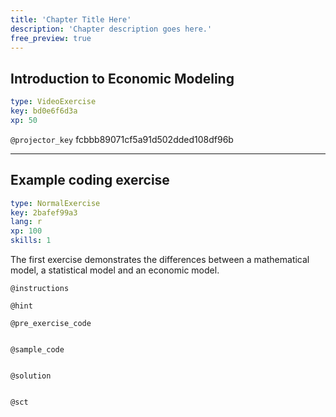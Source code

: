 ```yaml
---
title: 'Chapter Title Here'
description: 'Chapter description goes here.'
free_preview: true
---
```


## Introduction to Economic Modeling

```yaml
type: VideoExercise
key: bd0e6f6d3a
xp: 50
```

`@projector_key`
fcbbb89071cf5a91d502dded108df96b

---

## Example coding exercise

```yaml
type: NormalExercise
key: 2bafef99a3
lang: r
xp: 100
skills: 1
```

The first exercise demonstrates the differences between a mathematical model, a statistical model and an economic model.

`@instructions`


`@hint`


`@pre_exercise_code`
```{r}

```

`@sample_code`
```{r}

```

`@solution`
```{r}

```

`@sct`
```{r}

```
